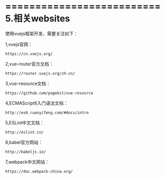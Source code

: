 ==========================
5.相关websites
==========================

使用vuejs框架开发，需要关注如下：


1,vuejs官网：

	https://cn.vuejs.org/

2,vue-router官方文档：

	https://router.vuejs.org/zh-cn/

3,vue-resource文档：

	https://github.com/pagekit/vue-resource

4,ECMAScript6入门语法文档：

	http://es6.ruanyifeng.com/#docs/intro

5,ESLint中文文档：

	http://eslint.cn/

6,babel官方网站：

	http://babeljs.io/

7,webpack中文网站：

	https://doc.webpack-china.org/
	
